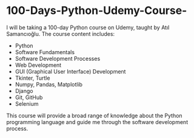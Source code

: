 # 100-Days-Python-Udemy-Course-

I will be taking a 100-day Python course on Udemy, taught by Atıl Samancıoğlu. The course content includes:

- Python
- Software Fundamentals
- Software Development Processes
- Web Development
- GUI (Graphical User Interface) Development
- Tkinter, Turtle
- Numpy, Pandas, Matplotlib
- Django
- Git, GitHub
- Selenium

This course will provide a broad range of knowledge about the Python programming language and guide me through the software development process.
